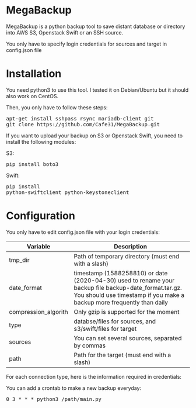 # MegaBackup
MegaBackup is a python backup tool to save distant database or directory into AWS S3, Openstack Swift or an SSH source.

You only have to specify login credentials for sources and target in config.json file

<h1>Installation</h1>

You need python3 to use this tool. I tested it on Debian/Ubuntu but it should also work on CentOS.

Then, you only have to follow these steps:
<pre>
apt-get install sshpass rsync mariadb-client git
git clone https://github.com/Cafe31/MegaBackup.git
</pre>

If you want to upload your backup on S3 or Openstack Swift, you need to install the following modules:

S3:<pre>pip install boto3</pre>
Swift:<pre>pip install python-swiftclient python-keystoneclient</pre>

<h1>Configuration</h1>

You only have to edit config.json file with your login credentials:

| Variable     | Description                                                  |
| ------------ | ------------------------------------------------------------ |
| tmp_dir    | Path of temporary directory (must end with a slash)   |
| date_format   | timestamp (1588258810) or date (2020-04-30) used to rename your backup file backup-date_format.tar.gz. You should use timestamp if you make a backup more frequently than daily |
| compression_algorith | Only gzip is supported for the moment   |
| type  | databse/files for sources, and s3/swift/files for target |
| sources | You can set several sources, separated by commas |
| path | Path for the target (must end with a slash) |

For each connection type, here is the information required in credentials:





You can add a crontab to make a new backup everyday:
<pre>0 3 * * * python3 /path/main.py</pre>
